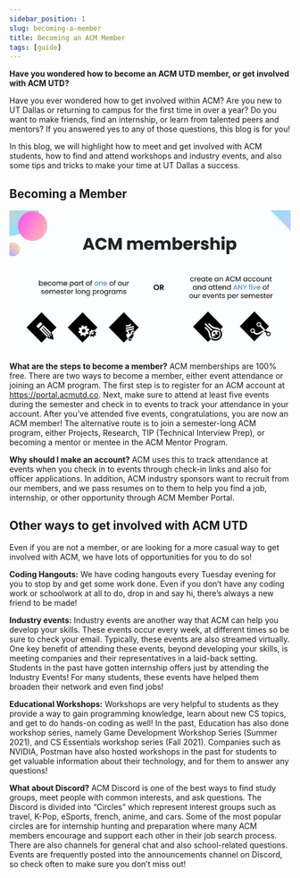 ```yaml
---
sidebar_position: 1
slug: becoming-a-member
title: Becoming an ACM Member
tags: [guide]
---
```


**Have you wondered how to become an ACM UTD member, or get involved with ACM UTD?**

Have you ever wondered how to get involved within ACM? Are you new to UT Dallas or returning to campus for the first time in over a year? Do you want to make friends, find an internship, or learn from talented peers and mentors? If you answered yes to any of those questions, this blog is for you!

In this blog, we will highlight how to meet and get involved with ACM students, how to find and attend workshops and industry events, and also some tips and tricks to make your time at UT Dallas a success.

## Becoming a Member
![alt text](../../static/img/getting-started/member/acm-membership.png)

**What are the steps to become a member?** ACM memberships are 100% free. There are two ways to become a member, either event attendance or joining an ACM program. The first step is to register for an ACM account at https://portal.acmutd.co. Next, make sure to attend at least five events during the semester and check in to events to track your attendance in your account. After you’ve attended five events, congratulations, you are now an ACM member! The alternative route is to join a semester-long ACM program, either Projects, Research, TIP (Technical Interview Prep), or becoming a mentor or mentee in the ACM Mentor Program.

**Why should I make an account?** ACM uses this to track attendance at events when you check in to events through check-in links and also for officer applications. In addition, ACM industry sponsors want to recruit from our members, and we pass resumes on to them to help you find a job, internship, or other opportunity through ACM Member Portal.

## Other ways to get involved with ACM UTD
Even if you are not a member, or are looking for a more casual way to get involved with ACM, we have lots of opportunities for you to do so!

**Coding Hangouts:** We have coding hangouts every Tuesday evening for you to stop by and get some work done. Even if you don’t have any coding work or schoolwork at all to do, drop in and say hi, there’s always a new friend to be made!

**Industry events:** Industry events are another way that ACM can help you develop your skills. These events occur every week, at different times so be sure to check your email. Typically, these events are also streamed virtually. One key benefit of attending these events, beyond developing your skills, is meeting companies and their representatives in a laid-back setting. Students in the past have gotten internship offers just by attending the Industry Events! For many students, these events have helped them broaden their network and even find jobs!

**Educational Workshops:** Workshops are very helpful to students as they provide a way to gain programming knowledge, learn about new CS topics, and get to do hands-on coding as well! In the past, Education has also done workshop series, namely Game Development Workshop Series (Summer 2021), and CS Essentials workshop series (Fall 2021). Companies such as NVIDIA, Postman have also hosted workshops in the past for students to get valuable information about their technology, and for them to answer any questions!

**What about Discord?** ACM Discord is one of the best ways to find study groups, meet people with common interests, and ask questions. The Discord is divided into “Circles” which represent interest groups such as travel, K-Pop, eSports, french, anime, and cars. Some of the most popular circles are for internship hunting and preparation where many ACM members encourage and support each other in their job search process. There are also channels for general chat and also school-related questions. Events are frequently posted into the announcements channel on Discord, so check often to make sure you don’t miss out!